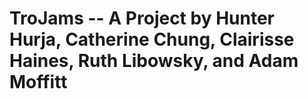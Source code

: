 # TroJams -- A Project by Hunter Hurja, Catherine Chung, Clairisse Haines, Ruth Libowsky, and Adam Moffitt

